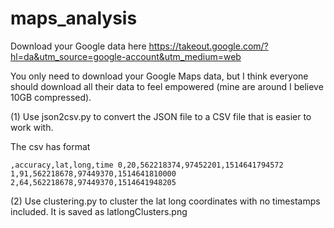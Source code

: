 # maps_analysis
Download your Google data here
https://takeout.google.com/?hl=da&utm_source=google-account&utm_medium=web

You only need to download your Google Maps data, but I think everyone should download
all their data to feel empowered (mine are around I believe 10GB compressed).

(1) Use json2csv.py to convert the JSON file to a CSV file that is easier to work with.

The csv has format

`
,accuracy,lat,long,time
0,20,562218374,97452201,1514641794572
1,91,562218678,97449370,1514641810000
2,64,562218678,97449370,1514641948205
`

(2) Use clustering.py to cluster the lat long coordinates with no timestamps included.
It is saved as latlongClusters.png
